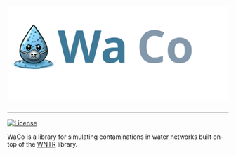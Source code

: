 <h1>
<img width="550" src="docs/img/logo_title.svg" alt="BBOPy Logo" title="BBOPy">
</h1>
<hr />

[![License](https://img.shields.io/badge/license-MIT-green.svg)](LICENSE)

WaCo is a library for simulating contaminations in water networks built on-top of
the [WNTR](https://github.com/USEPA/WNTR) library.
